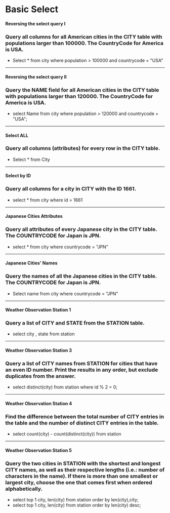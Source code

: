 # Basic Select
#### Reversing the select query I
### Query all columns for all American cities in the CITY table with populations larger than 100000. The CountryCode for America is USA.
- Select * from city 
  where population > 100000 and countrycode = "USA"

--------------------------------------------------------------------------------------------------------------------------------------------------------------------

#### Reversing the select query II
### Query the NAME field for all American cities in the CITY table with populations larger than 120000. The CountryCode for America is USA.
- select Name from city
  where population > 120000 and countrycode = "USA";
--------------------------------------------------------------------------------------------------------------------------------------------------------------------

#### Select ALL
### Query all columns (attributes) for every row in the CITY table.
- Select * from City
--------------------------------------------------------------------------------------------------------------------------------------------------------------------

#### Select by ID
### Query all columns for a city in CITY with the ID 1661.
- select * from city 
  where id = 1661
 --------------------------------------------------------------------------------------------------------------------------------------------------------------------
 
#### Japanese Cities Attributes
### Query all attributes of every Japanese city in the CITY table. The COUNTRYCODE for Japan is JPN.
- select * from city 
  where countrycode = "JPN"
 --------------------------------------------------------------------------------------------------------------------------------------------------------------------
 
#### Japanese Cities' Names
### Query the names of all the Japanese cities in the CITY table. The COUNTRYCODE for Japan is JPN.
- Select name from city 
  where countrycode = "JPN"
 --------------------------------------------------------------------------------------------------------------------------------------------------------------------
 
#### Weather Observation Station 1
### Query a list of CITY and STATE from the STATION table.
- select city , state from station
 --------------------------------------------------------------------------------------------------------------------------------------------------------------------

#### Weather Observation Station 3
### Query a list of CITY names from STATION for cities that have an even ID number. Print the results in any order, but exclude duplicates from the answer.
- select distinct(city) from station 
  where id % 2 = 0;
 --------------------------------------------------------------------------------------------------------------------------------------------------------------------
 
#### Weather Observation Station 4
### Find the difference between the total number of CITY entries in the table and the number of distinct CITY entries in the table.
- select count(city) - count(distinct(city)) from station
 --------------------------------------------------------------------------------------------------------------------------------------------------------------------

#### Weather Observation Station 5
### Query the two cities in STATION with the shortest and longest CITY names, as well as their respective lengths (i.e.: number of characters in the name). If there is more than one smallest or largest city, choose the one that comes first when ordered alphabetically.
- select top 1 city, len(city) from station
  order by len(city),city;
- select top 1 city, len(city) from station
  order by len(city) desc;

